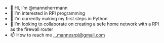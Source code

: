 - 👋 Hi, I’m @manneherrmann
- 👀 I’m interested in RPI programming
- 🌱 I’m currently making my first steps in Python
- 💞️ I’m looking to collaborate on creating a sefe home network with a RPI as the firewall router
- 📫 How to reach me ...mannesrpi@gmail.com

<!---
manneherrmann/manneherrmann is a ✨ special ✨ repository because its `README.md` (this file) appears on your GitHub profile.
You can click the Preview link to take a look at your changes.
--->
